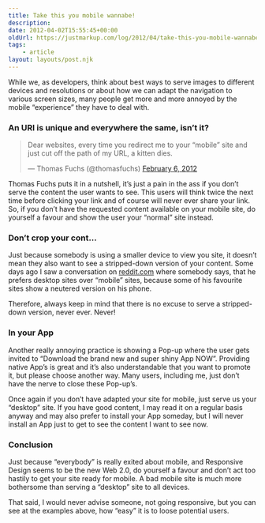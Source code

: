 ```yaml
---
title: Take this you mobile wannabe!
description: 
date: 2012-04-02T15:55:45+00:00
oldUrl: https://justmarkup.com/log/2012/04/take-this-you-mobile-wannabe/
tags:
    - article
layout: layouts/post.njk
---
```


While we, as developers, think about best ways to serve images to different devices and resolutions or about how we can adapt the navigation to various screen sizes, many people get more and more annoyed by the mobile “experience” they have to deal with.

### An URI is unique and everywhere the same, isn’t it?

> Dear websites, every time you redirect me to your “mobile” site and just cut off the path of my URL, a kitten dies.
> 
> — Thomas Fuchs (@thomasfuchs) [February 6, 2012](https://twitter.com/thomasfuchs/status/166361687027494912)

Thomas Fuchs puts it in a nutshell, it’s just a pain in the ass if you don’t serve the content the user wants to see. This users will think twice the next time before clicking your link and of course will never ever share your link. So, if you don’t have the requested content available on your mobile site, do yourself a favour and show the user your “normal” site instead.  

### Don’t crop your cont…

Just because somebody is using a smaller device to view you site, it doesn’t mean they also want to see a stripped-down version of your content. Some days ago I saw a conversation on [reddit.com](http://www.reddit.com/r/web_design/comments/rhofp/i_prefer_desktop_layouts_on_my_mobile_device_not/) where somebody says, that he prefers desktop sites over “mobile” sites, because some of his favourite sites show a neutered version on his phone.

Therefore, always keep in mind that there is no excuse to serve a stripped-down version, never ever. Never!

### In your App

Another really annoying practice is showing a Pop-up where the user gets invited to “Download the brand new and super shiny App NOW”. Providing native App’s is great and it’s also understandable that you want to promote it, but please choose another way. Many users, including me, just don’t have the nerve to close these Pop-up’s.

Once again if you don’t have adapted your site for mobile, just serve us your “desktop” site. If you have good content, I may read it on a regular basis anyway and may also prefer to install your App someday, but I will never install an App just to get to see the content I want to see now.

### Conclusion

Just because “everybody” is really exited about mobile, and Responsive Design seems to be the new Web 2.0, do yourself a favour and don’t act too hastily to get your site ready for mobile. A bad mobile site is much more bothersome than serving a “desktop” site to all devices.

That said, I would never advise someone, not going responsive, but you can see at the examples above, how “easy” it is to loose potential users.